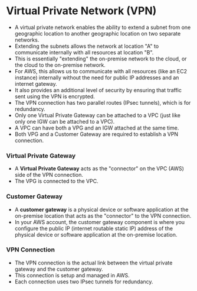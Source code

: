 # Virtual Private Network (VPN)

- A virtual private network enables the ability to extend a subnet from one
  geographic location to another geographic location on two separate networks.
- Extending the subnets allows the network at location "A" to communicate
  internally with all resources at location "B".
- This is essentially "extending" the on-premise network to the cloud, or the
  cloud to the on-premise network.
- For AWS, this allows us to communicate with all resources (like an EC2
  instance) internally without the need for public IP addresses and an internet gateway.
- It also provides an additional level of security by ensuring that traffic sent
  using the VPN is encrypted.
- The VPN connection has two parallel routes (IPsec tunnels), which is for redundancy.
- Only one Virtual Private Gateway can be attached to a VPC (just like only one
  IGW can be attached to a VPC).
- A VPC can have both a VPG and an IGW attached at the same time.
- Both VPG and a Customer Gateway are required to establish a VPN connection.

### Virtual Private Gateway

- A **Virtual Private Gateway** acts as the "connector" on the VPC (AWS) side of the VPN connection.
- The VPG is connected to the VPC.

### Customer Gateway

- A **customer gateway** is a physical device or software application at the
  on-premise location that acts as the "connector" to the VPN connection.
- In your AWS account, the customer gateway component is where you configure the
  public IP (internet routable static IP) address of the physical device or
  software application at the on-premise location.

### VPN Connection

- The VPN connection is the actual link between the virtual private gateway and the customer gateway.
- This connection is setup and managed in AWS.
- Each connection uses two IPsec tunnels for redundancy.
